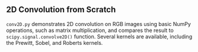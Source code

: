 ## 2D Convolution from Scratch

`conv2D.py` demonstrates 2D convolution on RGB images using basic NumPy operations, such as matrix multiplication, and compares the result to `scipy.signal.convolve2D()` function. Several kernels are available, including the Prewitt, Sobel, and Roberts kernels.

